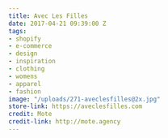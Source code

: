 ```yaml
---
title: Avec Les Filles
date: 2017-04-21 09:39:00 Z
tags:
- shopify
- e-commerce
- design
- inspiration
- clothing
- womens
- apparel
- fashion
image: "/uploads/271-aveclesfilles@2x.jpg"
store-link: https://aveclesfilles.com
credit: Mote
credit-link: http://mote.agency
---
```



